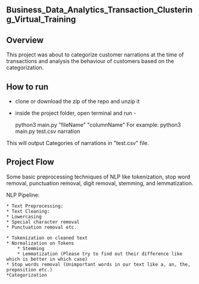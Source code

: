 ## Business_Data_Analytics_Transaction_Clustering_Virtual_Training

## Overview
   This project was about to categorize customer narrations at the time of transactions and analysis the behaviour of customers based on the categorization. 


## How to run

 * clone or download the zip of the repo and unzip it
 * inside the project folder, open terminal and run -

      python3 main.py "fileName" "columnName"
For example:
      python3 main.py test.csv narration

This will output Categories of narrations in "test.csv" file.

## Project Flow

   Some basic preprocessing techniques of NLP like tokenization, stop word removal, punctuation removal, digit removal, stemming, and lemmatization.

NLP Pipeline:

    * Text Preprocessing:
    * Text Cleaning:
    * Lowercasing
    * Special character removal
    * Punctuation removal etc. 

    * Tokenization on cleaned text
    * Normalization on Tokens
        * Stemming
        * Lemmatization (Please try to find out their difference like which is better in which case)
    * Stop words removal (Unimportant words in our text like a, an, the, preposition etc.)
    *Categorization
